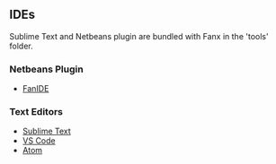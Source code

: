 


## IDEs

Sublime Text and Netbeans plugin are bundled with Fanx in the 'tools' folder.


### Netbeans Plugin

* [FanIDE](https://github.com/fanx-dev/fanIDE)

### Text Editors
* [Sublime Text](https://github.com/fanx-dev/sublime-fantom)
* [VS Code](https://github.com/a-mackay/fantom-syntax-highlighting)
* [Atom](https://atom.io/packages/language-fantom)
